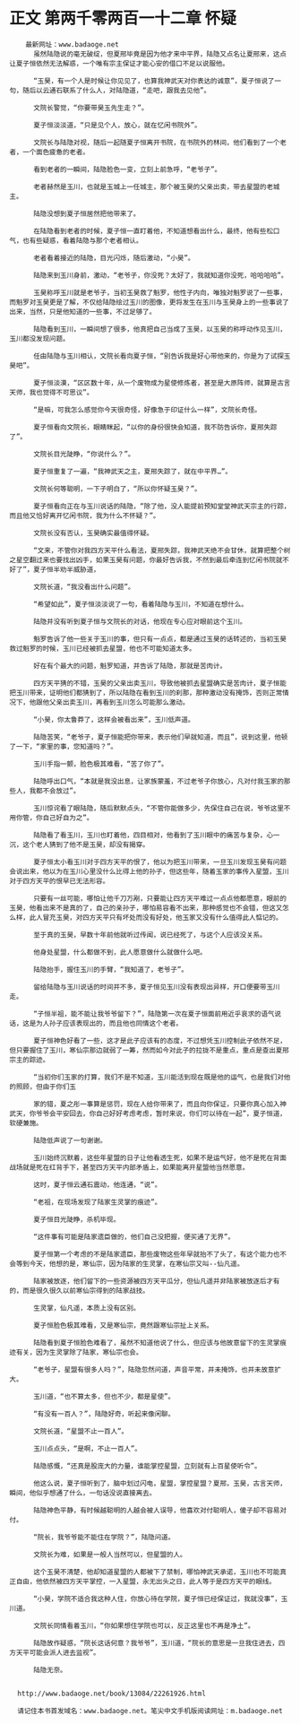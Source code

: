 # 正文 第两千零两百一十二章 怀疑
        最新网址：www.badaoge.net
          虽然陆隐说的毫无破绽，但夏邢毕竟是因为他才来中平界，陆隐又点名让夏邢来，这点让夏子恒依然无法解惑，一个唯有宗主保证才能心安的借口不足以说服他。
      
          “玉昊，有一个人是时候让你见见了，也算我神武天对你表达的诚意”，夏子恒说了一句，随后以云通石联系了什么人，对陆隐道，“走吧，跟我去见他”。
      
          文院长警觉，“你要带昊玉先生走？”。
      
          夏子恒淡淡道，“只是见个人，放心，就在忆闲书院外”。
      
          文院长与陆隐对视，随后一起随夏子恒离开书院，在书院外的林间，他们看到了一个老者，一个面色疲惫的老者。
      
          看到老者的一瞬间，陆隐脸色一变，立刻上前急呼，“老爷子”。
      
          老者赫然是玉川，也就是玉城上一任城主，那个被玉昊的父亲出卖，带去星盟的老城主。
      
          陆隐没想到夏子恒居然把他带来了。
      
          在陆隐看到老者的时候，夏子恒一直盯着他，不知道想看出什么，最终，他有些松口气，也有些疑惑，看着陆隐与那个老者相认。
      
          老者看着接近的陆隐，目光闪烁，随后激动，“小昊”。
      
          陆隐来到玉川身前，激动，“老爷子，你没死？太好了，我就知道你没死，哈哈哈哈”。
      
          玉昊称呼玉川就是老爷子，当初玉昊救了魁罗，他性子内向，唯独对魁罗说了一些事，而魁罗对玉昊更是了解，不仅给陆隐绘过玉川的图像，更将发生在玉川与玉昊身上的一些事说了出来，当然，只是他知道的一些事，不过足够了。
      
          陆隐看到玉川，一瞬间想了很多，他真把自己当成了玉昊，以玉昊的称呼动作见玉川，玉川都没发现问题。
      
          任由陆隐与玉川相认，文院长看向夏子恒，“别告诉我是好心带他来的，你是为了试探玉昊吧”。
      
          夏子恒淡漠，“区区数十年，从一个废物成为星使修炼者，甚至是大原阵师，就算是古言天师，我也觉得不可思议”。
      
          “是嘛，可我怎么感觉你今天很奇怪，好像急于印证什么一样”，文院长奇怪。
      
          夏子恒看向文院长，眼睛眯起，“以你的身份很快会知道，我不防告诉你，夏邢失踪了”。
      
          文院长目光陡睁，“你说什么？”。
      
          夏子恒重复了一遍，“我神武天之主，夏邢失踪了，就在中平界…”。
      
          文院长何等聪明，一下子明白了，“所以你怀疑玉昊？”。
      
          夏子恒看向正在与玉川说话的陆隐，“除了他，没人能提前预知堂堂神武天宗主的行踪，而且他又恰好离开忆闲书院，我为什么不怀疑？”。
      
          文院长没有否认，玉昊确实最值得怀疑。
      
          “文来，不管你对我四方天平什么看法，夏邢失踪，我神武天绝不会甘休，就算把整个树之星空翻过来也要找出凶手，如果玉昊有问题，你最好告诉我，不然到最后牵连到忆闲书院就不好了”，夏子恒半劝半威胁道，
      
          文院长道，“我没看出什么问题”。
      
          “希望如此”，夏子恒淡淡说了一句，看着陆隐与玉川，不知道在想什么。
      
          陆隐并没有听到夏子恒与文院长的对话，他现在专心应对眼前这个玉川。
      
          魁罗告诉了他一些关于玉川的事，但只有一点点，都是通过玉昊的话转述的，当初玉昊救过魁罗的时候，玉川已经被抓去星盟，他也不可能知道太多。
      
          好在有个最大的问题，魁罗知道，并告诉了陆隐，那就是苦肉计。
      
          四方天平猜的不错，玉昊的父亲出卖玉川，导致他被抓去星盟确实是苦肉计，夏子恒能把玉川带来，证明他们都猜到了，所以陆隐在看到玉川的刹那，那种激动没有掩饰，否则正常情况下，他跟他父亲出卖玉川，再看到玉川怎么可能那么激动。
      
          “小昊，你太鲁莽了，这样会被看出来”，玉川低声道。
      
          陆隐苦笑，“老爷子，夏子恒能把你带来，表示他们早就知道，而且”，说到这里，他顿了一下，“家里的事，您知道吗？”。
      
          玉川手指一颤，脸色极其难看，“苦了你了”。
      
          陆隐呼出口气，“本就是我没出息，让家族蒙羞，不过老爷子你放心，凡对付我玉家的那些人，我都不会放过”。
      
          玉川惊诧看了眼陆隐，随后默默点头，“不管你能做多少，先保住自己在说，爷爷这里不用你管，你自己好自为之”。
      
          陆隐看了看玉川，玉川也盯着他，四目相对，他看到了玉川眼中的痛苦与复杂，心一沉，这个老人猜到了他不是玉昊，却没有揭穿。
      
          夏子恒太小看玉川对于四方天平的恨了，他以为把玉川带来，一旦玉川发现玉昊有问题会说出来，他以为在玉川心里没什么比得上他的孙子，但这些年，随着玉家的事传入星盟，玉川对于四方天平的恨早已无法形容。
      
          只要有一丝可能，哪怕让他千刀万剐，只要能让四方天平难过一点点他都愿意，眼前的玉昊，他看出来不是真的了，自己的亲孙子，哪怕易容看不出来，那种感觉也不会错，但这又怎么样，此人冒充玉昊，对四方天平只有坏处而没有好处，他玉家又没有什么值得此人惦记的。
      
          至于真的玉昊，早数十年前他就听过传闻，说已经死了，与这个人应该没关系。
      
          他身处星盟，什么都做不到，此人愿意做什么就做什么吧。
      
          陆隐抬手，握住玉川的手臂，“我知道了，老爷子”。
      
          留给陆隐与玉川说话的时间并不多，夏子恒见玉川没有表现出异样，开口便要带玉川走。
      
          “子恒半祖，能不能让我爷爷留下？”，陆隐第一次在夏子恒面前用近乎哀求的语气说话，这是为人孙子应该表现出的，而且他也同情这个老者。
      
          夏子恒神色好看了一些，这才是此子应该有的态度，不过想凭玉川控制此子依然不足，但只要握住了玉川，寒仙宗那边就弱了一筹，然而如今对此子的拉拢不是重点，重点是查出夏邢宗主的踪迹。
      
          “当初你们玉家的打算，我们不是不知道，玉川能活到现在既是他的运气，也是我们对他的照顾，但由于你们玉
      
          家的错，夏之彤一事算是惩罚，现在人给你带来了，而且向你保证，只要你真心加入神武天，你爷爷会平安回去，你自己好好考虑考虑，暂时来说，你们可以待在一起”，夏子恒道，软硬兼施。
      
          陆隐低声说了一句谢谢。
      
          玉川始终沉默着，这些年星盟的日子让他看透生死，如果不是运气好，他不是死在背面战场就是死在红背手下，甚至四方天平内部矛盾上，如果能离开星盟他当然愿意。
      
          这时，夏子恒云通石震动，他连通，“说”。
      
          “老祖，在现场发现了陆家生灵掌的痕迹”。
      
          夏子恒目光陡睁，杀机毕现。
      
          “这件事有可能是陆家遗臣做的，他们自己没把握，便买通了无界”。
      
          夏子恒第一个考虑的不是陆家遗臣，那些废物这些年早就抬不了头了，有这个能力也不会等到今天，他想的是，寒仙宗，因为陆家的生灵掌，在寒仙宗又叫--仙凡遥。
      
          陆家被放逐，他们留下的一些资源被四方天平瓜分，但仙凡遥并非陆家被放逐后才有的，而是很久很久以前寒仙宗得到的陆家战技。
      
          生灵掌，仙凡遥，本质上没有区别。
      
          夏子恒脸色极其难看，又是寒仙宗，竟然跟寒仙宗扯上关系。
      
          陆隐看到夏子恒脸色难看了，虽然不知道他说了什么，但应该与他故意留下的生灵掌痕迹有关，因为生灵掌除了陆家，寒仙宗也会。
      
          “老爷子，星盟有很多人吗？”，陆隐忽然问道，声音平常，并未掩饰，也并未故意扩大。
      
          玉川道，“也不算太多，但也不少，都是星使”。
      
          “有没有一百人？”，陆隐好奇，听起来像闲聊。
      
          文院长道，“星盟不止一百人”。
      
          玉川点点头，“是啊，不止一百人”。
      
          陆隐感慨，“还真是股庞大的力量，谁能掌控星盟，立刻就有上百星使听令”。
      
          他这么说，夏子恒听到了，脑中划过闪电，星盟，掌控星盟？夏邢，玉昊，古言天师，瞬间，他似乎想通了什么，一句话没说直接离去。
      
          陆隐神色平静，有时候越聪明的人越会被人误导，他喜欢对付聪明人，傻子却不容易对付。
      
          “院长，我爷爷能不能住在学院？”，陆隐问道。
      
          文院长为难，如果是一般人当然可以，但星盟的人。
      
          这个玉昊不清楚，他却知道星盟的人都被下了禁制，哪怕神武天承诺，玉川也不可能真正自由，他依然被四方天平掌控，一入星盟，永无出头之日，此人等于是四方天平的眼线。
      
          “小昊，学院不适合我这种人住，你放心待在学院，夏子恒已经保证过，我就没事”，玉川道。
      
          文院长同情看着玉川，“你如果想住学院也可以，反正这里也不再是净土”。
      
          陆隐故作疑惑，“院长这话何意？我爷爷”，玉川道，“院长的意思是一旦我住进去，四方天平可能会派人进去监视”。
      
          陆隐无奈。
      
      
      http://www.badaoge.net/book/13084/22261926.html
      
      请记住本书首发域名：www.badaoge.net。笔尖中文手机版阅读网址：m.badaoge.net